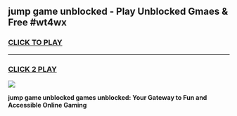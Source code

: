 
## jump game unblocked - Play Unblocked Gmaes & Free #wt4wx
<h3>
<a href="https://premium.freeplayer.one?title=jump_game_unblocked&ref=03M">CLICK TO PLAY</a></h3>
<hr>

<h3>
<a href="https://premium.freeplayer.one?title=jump_game_unblocked&ref=03M">CLICK 2 PLAY</a>
  
</h3>

<a href="https://premium.freeplayer.one?title=jump_game_unblocked&ref=03M"><img src="https://clearcache.store/games.png"></a>


**jump game unblocked games unblocked: Your Gateway to Fun and Accessible Online Gaming**
